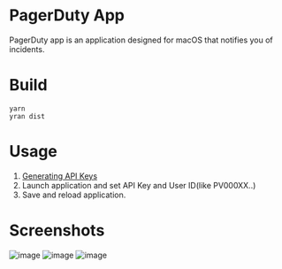 # PagerDuty App
PagerDuty app is an application designed for macOS that notifies you of incidents.

# Build
```
yarn
yran dist
```

# Usage
1. [Generating API Keys](https://support.pagerduty.com/docs/generating-api-keys#generating-a-personal-rest-api-key)
2. Launch application and set API Key and User ID(like PV000XX..)
3. Save and reload application.

# Screenshots
![image](https://user-images.githubusercontent.com/8487270/98253134-03077600-1fbe-11eb-8c8f-c808a3f05914.png)
![image](https://user-images.githubusercontent.com/8487270/98253181-10246500-1fbe-11eb-81b0-cfc50d65446c.png)
![image](https://user-images.githubusercontent.com/8487270/98252977-df443000-1fbd-11eb-9f34-6dc83ae0e04f.png)

